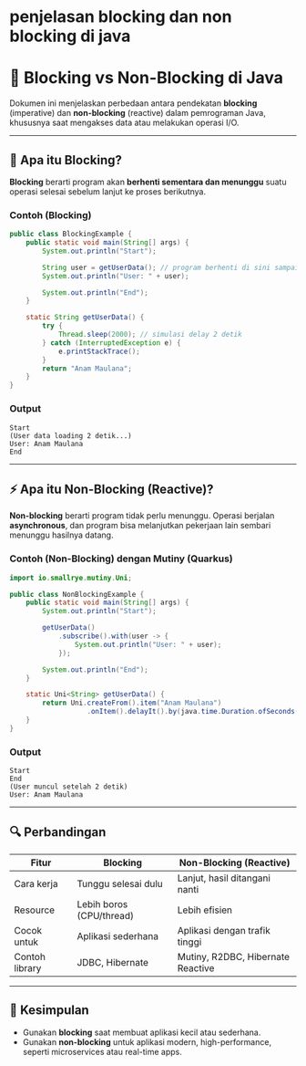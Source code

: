 
# penjelasan blocking dan non blocking di java

# 🔄 Blocking vs Non-Blocking di Java

Dokumen ini menjelaskan perbedaan antara pendekatan **blocking** (imperative) dan **non-blocking** (reactive) dalam pemrograman Java, khususnya saat mengakses data atau melakukan operasi I/O.

---

## 📌 Apa itu Blocking?

**Blocking** berarti program akan **berhenti sementara dan menunggu** suatu operasi selesai sebelum lanjut ke proses berikutnya.

### Contoh (Blocking)
```java
public class BlockingExample {
    public static void main(String[] args) {
        System.out.println("Start");

        String user = getUserData(); // program berhenti di sini sampai selesai
        System.out.println("User: " + user);

        System.out.println("End");
    }

    static String getUserData() {
        try {
            Thread.sleep(2000); // simulasi delay 2 detik
        } catch (InterruptedException e) {
            e.printStackTrace();
        }
        return "Anam Maulana";
    }
}
```

### Output
```
Start
(User data loading 2 detik...)
User: Anam Maulana
End
```

---

## ⚡ Apa itu Non-Blocking (Reactive)?

**Non-blocking** berarti program tidak perlu menunggu. Operasi berjalan **asynchronous**, dan program bisa melanjutkan pekerjaan lain sembari menunggu hasilnya datang.

### Contoh (Non-Blocking) dengan Mutiny (Quarkus)
```java
import io.smallrye.mutiny.Uni;

public class NonBlockingExample {
    public static void main(String[] args) {
        System.out.println("Start");

        getUserData()
            .subscribe().with(user -> {
                System.out.println("User: " + user);
            });

        System.out.println("End");
    }

    static Uni<String> getUserData() {
        return Uni.createFrom().item("Anam Maulana")
                   .onItem().delayIt().by(java.time.Duration.ofSeconds(2));
    }
}
```

### Output
```
Start
End
(User muncul setelah 2 detik)
User: Anam Maulana
```

---

## 🔍 Perbandingan

| Fitur          | Blocking                 | Non-Blocking (Reactive)       |
|----------------|--------------------------|-------------------------------|
| Cara kerja     | Tunggu selesai dulu      | Lanjut, hasil ditangani nanti |
| Resource       | Lebih boros (CPU/thread) | Lebih efisien                 |
| Cocok untuk    | Aplikasi sederhana       | Aplikasi dengan trafik tinggi |
| Contoh library | JDBC, Hibernate          | Mutiny, R2DBC, Hibernate Reactive |

---

## 📘 Kesimpulan

- Gunakan **blocking** saat membuat aplikasi kecil atau sederhana.
- Gunakan **non-blocking** untuk aplikasi modern, high-performance, seperti microservices atau real-time apps.
```

